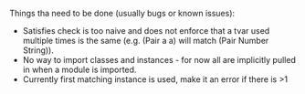 Things tha need to be done (usually bugs or known issues):

-   Satisfies check is too naive and does not enforce that a tvar used multiple
    times is the same (e.g. (Pair a a) will match (Pair Number String)).
-   No way to import classes and instances - for now all are implicitly pulled
    in when a module is imported.
-   Currently first matching instance is used, make it an error if there is >1
